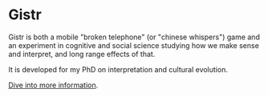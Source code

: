 Gistr
=====

Gistr is both a mobile "broken telephone" (or "chinese whispers") game and an
experiment in cognitive and social science studying how we make sense and
interpret, and long range effects of that.

It is developed for my PhD on interpretation and cultural evolution.

[Dive into more information](https://gitlab.com/wehlutyk/gistr-app/wikis/home).
